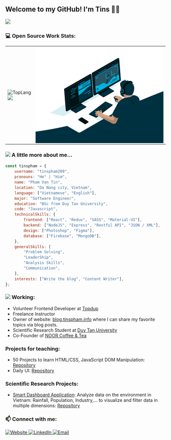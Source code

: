 ## Welcome to my GitHub! I'm Tins 👨‍💻

<p>
	<a href="https://github.com/tinspham209">
		<img src="https://komarev.com/ghpvc/?username=tinspham209">
	</a>
</p>

### 💻 Open Source Work Stats:

<table width="100%"  border="0" cellpadding="0" cellspacing="0">
	<tr>
		<td align="left">
			<img align="left" alt="TopLang" src="https://github-readme-stats.vercel.app/api?username=tinspham209" />
			<img align='left' src="https://github-readme-stats.vercel.app/api/top-langs/?username=anuraghazra&layout=compact" />
		</td>
		<td align="left">
			<img align='right' src="https://github.com/wladimirgrf/wladimirgrf/raw/main/.github/assets/coding.gif"/>
		</td>
	</tr>
</table>

### <img src="https://media.giphy.com/media/VgCDAzcKvsR6OM0uWg/giphy.gif" width="40"> A little more about me...

```js
const tinspham = {
	username: "tinspham209",
	pronouns: "He" | "Him",
	name: "Pham Van Tin",
	location: "Da Nang city, Vietnam",
	language: ["Vietnamese", "English"],
	major: "Software Engineer",
	education: "BSc from Duy Tan University",
	code: "Javascript",
	technicalSkills: {
		frontend: ["React", "Redux", "SASS", "Material-UI"],
		backend: ["NodeJS", "Express", "Restful API", "JSON / XML"],
		design: ["Photoshop", "Figma"],
		database: ["Firebase", "MongoDB"],
	},
	generalSkills: [
		"Problem Solving",
		"LeaderShip",
		"Analysis Skills",
		"Communication",
	],
	interests: ["Write the blog", "Content Writer"],
};
```

### <img src="https://media.giphy.com/media/WUlplcMpOCEmTGBtBW/giphy.gif" width="30"> Working:

- Volunteer Frontend Developer at [Topdup](https://topdup.xyz)
- Freelance Instructor
- Owner of website: <a href="http://blog.tinspham.info">blog.tinspham.info</a> where I can share my favorite topics via blog posts.
- Scientific Research Student at [Duy Tan University](https://duytan.edu.vn/)
- Co-Founder of [NOOR Coffee & Tea](https://www.noordn.cf)

### Projects for teaching:

- 50 Projects to learn HTML/CSS, JavaScript DOM Manipulation: [Repository](https://github.com/tinspham209/50projects50days)
- Daily UI: [Repository](https://github.com/tinspham209/daily-ui)

### Scientific Research Projects:

- [Smart Dashboard Application](http://sda-research.ml): Analyze data on the environment in Vietnam: Rainfall, Population, Industry,... to visualize and filter data in multiple dimensions: [Repository](http://github.com/sdateamdtu2020/)

### 📫 Connect with me:

<p>
	<a href="https://tinspham.info/" target="_blank">
		<img alt="Website" src="https://img.shields.io/badge/.-www.tinspham.info-ff69b4?style=flat&logo=google-chrome">
	</a>
	<a href="https://www.linkedin.com/in/phamvantins/" target="_blank">
		<img alt="LinkedIn" src="https://img.shields.io/badge/.-@phamvantins-lightgrey?style=flat&logo=linkedin">
	</a>
	<a href="mailto:tinphamvan123@gmail.com">
		<img alt="Email" src="https://img.shields.io/badge/.-tinphamvan123@gmail.com-orange?style=flat&logo=gmail">
	</a>
</p>

